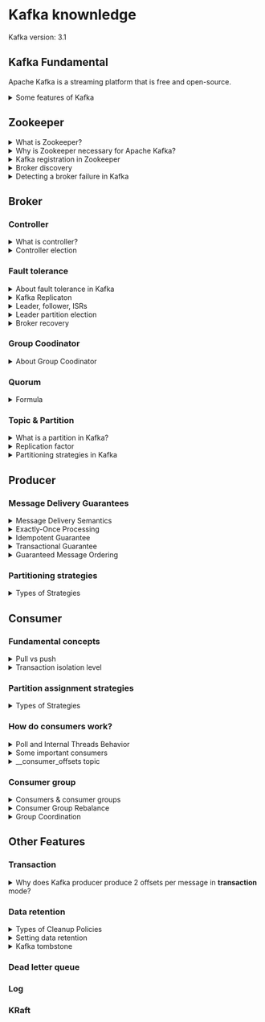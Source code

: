 # Kafka knownledge
Kafka version: 3.1
## Kafka Fundamental
Apache Kafka is a streaming platform that is free and open-source.
<details>
  <summary>Some features of Kafka</summary>
  <br/>
  
  + **High-throughput:** Kafka has a built-in patriation system known as a Topic
  + **Fault-Tolerant:** Kafka is resistant to node/machine failure within a cluster.
  + **Durability:** As Kafka supports messages replication, so,  messages are never lost. It is one of the reasons behind durability.
  + **Scalability:** Kafka can be scaled-out, without incurring any downtime on the fly by adding additional nodes.
  
</details>

## Zookeeper

<details>
  <summary>What is Zookeeper?</summary>
  <br/>

  + ZooKeeper is a centralized service for maintaining configuration information, naming, providing distributed synchronization, and providing group services. 
  + Apache Kafka, responsible for partition management, message replication, fault tolerance, collaborating and ZooKeeper for cluster coordination and metadata management.
  
</details>

<details>
  <summary>Why is Zookeeper necessary for Apache Kafka?</summary>
  <br/>
  
  **Zookeeper several primary functions:**
  1. **Registration of Broker:** Kafka brokers register with ZooKeeper to enable other brokers and clients to find and contact them, and ZooKeeper keeps track of active brokers and their connection information.
  2. **Membership of Cluster:** ZooKeeper keeps track of the Kafka cluster's active brokers and stores membership information, allowing for dynamic cluster membership changes.
  3. **Controller Election:** ZooKeeper makes the controller election process easier by ensuring that only one broker is the controller.
  4. **Cluster Events and Alerts:** ZooKeeper sends alerts to Kafka brokers about cluster events and changes. For example, if a broker fails or quits the cluster, ZooKeeper can alert the other brokers.
  
</details>

<details>
  <summary>Kafka registration in Zookeeper</summary>
  <br/>

  + When a Kafka broker starts, it initiates a connection to ZooKeeper.
  + The broker registers itself by creating an entry in ZooKeeper under the `/brokers/ids` znode path. If a broker fails, its entry is removed from ZooKeeper.
  + The active Kafka controller monitors the `/brokers/ids` znode for changes, detects the new broker registration.
  + The controller sends an `UpdateMetadata` request to all other brokers in the cluster, informing them of the new broker’s presence.
  + Other brokers and clients can now discover and connect to the new broker using the information stored in ZooKeeper.
  
</details>

<details>
  <summary>Broker discovery</summary>
  <br/>
  
  + When a client starts, it connects to one or more bootstrap servers.
  + The client sends a metadata request to the bootstrap server. This request asks for information about the cluster, including the list of all brokers, topics, and partitions.
  + The bootstrap server responds with the cluster metadata. (list of all brokers, their addresses, and the partitions they manage.)
  + With this information, the client can then connect to the appropriate brokers directly for producing or consuming messages.
  
</details>

<details>
  <summary>Detecting a broker failure in Kafka</summary>
  <br/>

  + Brokers send regular heartbeats to ZooKeeper. If ZooKeeper does not receive a heartbeat within a specified time. It marks the broker as failed.
  + Upon detecting a broker failure, the Kafka controller initiates a leader election process. It selects new leaders from the in-sync replicas (ISR) and updates the metadata accordingly.
  + The controller updates the cluster metadata then propagated to all clients (producers and consumers).
  
</details>

## Broker

### Controller

<details>
  <summary>What is controller?</summary>
  <br/>
  
  A controller is not too complex — it is **a normal broker** that simply has additional responsibility. 
  
  + It's responsible for managing the  information about brokers, topics, partitions, and their leaders.
  + When brokers are added or removed from the cluster, the controller handles the reassignment of partitions to ensure balanced load distribution.
  
  _For example:_
  + When the leader partition fails, the controller is responsible for selecting a new leader replica for the partition.
  + When the ISR set of a partition changes, the controller is responsible for notifying all brokers to update their metadata information.
  + When increasing the number of partitions for a topic, the controller is responsible for the reallocation of partitions.

</details>

<details>
  <summary>Controller election</summary>
  <br/>

  Each partition in Kafka has one leader and multiple followers. The leader handles all read and write requests for that partition.

  When the controller goes down,
  1. Zookeeper informs all the brokers that the controller failed.
  2. All the brokers will apply to be the controller.
  3. The first broker who applies for this position will become the controller.
  
  + Ref: https://hackernoon.com/apache-kafkas-distributed-system-firefighter-the-controller-broker-1afca1eae302e/
  
</details>

### Fault tolerance

<details>
  <summary>About fault tolerance in Kafka</summary>
  <br/>

  Fault tolerance in Kafka is done by copying the partition data to other brokers which are known as **replicas**. Its also called a _replication factor_.

  Each broker will hold one or more partitions. And each of these partitions can either be a **replica** or **leader** for the topic. All the writes and reads to a topic go through the **leader** and the **leader** coordinates to update replicas with new data.

</details>
<details>
  <summary>Kafka Replicaton</summary>
  <br/>
  
  ![](images/kafka-architecture-topics-replication-to-partition-0.png)

  The broker that has the partition leader **handles all reads and writes** of records for the partition. Kafka replicates the record in the leader partition to followers. the record is considered **“committed”** when all in-sync replica partition wrote to their log. 

  **How it works?**

  + The producer sends the message to the leader of the partition. Each partition has one leader and multiple followers.
  + The leader writes the message to its local log.
  + Followers pull the message from the leader and write it to their logs.
  + Once the followers have successfully written the message to their logs, they send an acknowledgment back to the leader.
  + The leader waits for acknowledgments from all in-sync replicas.
  + The leader then sends an acknowledgment back to the producer, confirming the message has been successfully replicated and committed.
  
</details>

<details>
  <summary>Leader, follower, ISRs</summary>
  <br/>

  + **Replication Factor:** Each topic has a configurable replication factor, which determines the number of copies of each partition. For example, a **_replication factor_** of **_3_** means there are **_three_** copies of each partition.
  + **Leader partition:** A partition in the topic and is elected as leader. The leader partition responsible for reading/writing data.
  + **Follower partition:** A follower partition is a replica of a partition that is not the leader.
  + **ISRs(in-sync replica):** ISRs are replicas of a partition (followers) that are fully synchronized with the leader replica. ISRs include the leader and followers.
  
</details>

<details>
  <summary>Leader partition election</summary>
  <br/>

  When the leader parition goes down:
  + The Zookeeper informs the Controller.
  + The controller selects one of the in-sync replicas (ISR) as the leader.
  + The controller sends a LeaderAndIsrRequest to the new leader and updates the metadata.
  
  + Ref: https://www.confluent.io/blog/hands-free-kafka-replication-a-lesson-in-operational-simplicity/#:~:text=KAFKA%20REPLICATION:%200%20TO%2060%20IN%201%20MINUTE&text=Every%20topic%20partition%20in%20Kafka,in%20the%20presence%20of%20failures.
  + Ref: https://medium.com/@anchan.ashwithabg95/fault-tolerance-in-apache-kafka-d1f0444260cf
</details>
<details>
  <summary>Broker recovery</summary>
  <br/>

  + Kafka ensures that committed messages are replicated to all in-sync replicas.
  + If a follower falls behind or fails, it is removed from the ISR until it catches up again.
  + When a failed broker recovers, it starts catching up by pulling data from the current leader until it is fully synchronized.
  + Once a recovering broker has caught up with the leader’s log, it rejoins the ISR.
  + Kafka guarantees that a committed message will not be lost as long as there is at least one in-sync replica alive.
</details>

### Group Coodinator

<details>
  <summary>About Group Coodinator</summary>
  <br/>

  The Group Coordinator manages the consumer group and the consumers. This is a Kafka component that lives on the broker side. This mean that there is **one Group Coordinator per broker**.

  + The Group Coordinator is responsible for assigning partitions of a topic to the consumers in a group.
  + It maintains metadata about the consumer group, such as the list of `consumer`, their `assigned partitions`, and their `offsets`.
  + When a consumer joins or leaves the group, the Group Coordinator triggers a rebalance to redistribute the partitions among remaining consumers.

  ![](images/group_coodinator.png)
  
</details>

### Quorum

<details>
  <summary>Formula</summary>
  <br/>

  Quorum can be defined with a formula.
  ```
  q = 2n+1
  ```
  
  `q` is the total number of nodes, and `n` is the number of allowed failure nodes.

  _For example:_ if `n` = **2**, quorum size is **5**.
  
  + Ref: https://stackoverflow.com/questions/58761164/in-kafka-ha-why-minimum-number-of-brokers-required-are-3-and-not-2#:~:text=While%20doing%20R%26D%2C%20we%20found,zookeeper%20%26%20kafka%20brokers%20are%203.
</details>

### Topic & Partition

<details>
  <summary>What is a partition in Kafka?</summary>
  <br/>

  + It's a unit of data that can be stored and replicated independently. Each message produced to a topic is assigned to a specific partition within that topic.
  + One topic can have one or more partition, and each partition is only consumed by one consumer in the same consumer group.
  
</details>
<details>
  <summary>Replication factor</summary>
  <br/>

  The replication factor refers to **the number of copies of a topic’s partitions** that are maintained across different brokers in the cluster.

  ![](images/Rep_Factor_.png)
  
</details>

<details>
  <summary>Partitioning strategies in Kafka</summary>
  <br/>

  + **Single Partition:** A topic can have just one partition, which means all the data for that topic is stored in a single place.
  + **Multiple Partitions:** A topic can be divided into multiple partitions. This allows Kafka to distribute the data across different nodes in the cluster.
  + **Key-based Partitioning:** When producing messages, you can specify a key. Kafka uses this key to determine the partition for each message, ensuring that messages with the same key always go to the same partition. This is useful for maintaining order for specific keys

  **Why we should use Single partition instead of Key-based Partition?**

  _A single partition in Kafka can be limiting for several reasons:_

  + **Scalability:**  A single partition limits the throughput and storage capacity.
  + **Parallelism:** With only one partition, you can’t take advantage of parallel processing.

  _For example:_

  E-commerce platforms often use key-based partitioning to ensure that all messages related to _a specific product or user_ are assigned to the same partition. This preserves message order and allows for efficient processing of data related to a specific key. 
  
</details>

## Producer
### Message Delivery Guarantees
<details>
  <summary>Message Delivery Semantics</summary>
  <br/>

  ![](images/types_of_delivery.PNG)
  
  1. At-most once: Message loss is possible if the producer doesn’t retry on failures.
  2. At-least-once: There is no chance of message loss but the message can be duplicated if the producer retries when the message is already persisted.
  3. Exactly-once: Every message is guaranteed to be persisted in Kafka exactly once without any duplicates and data loss even where there is a broker failure or producer retry.
  
  Ref: https://ssudan16.medium.com/exactly-once-processing-in-kafka-explained-66ecc41a8548#:~:text=Exactly%2Donce%3A%20Every%20message%20is,broker%20failure%20or%20producer%20retry.
</details>
<details>
  <summary>Exactly-Once Processing</summary>
  <br/>
  
  There are two points to archive "_Exactly-Once_":
  1. Idempotent Guarantee
  2. Transactional Guarantee

  **Terminologies**

  1. _Producer ID (PID)_
  
  A Unique Identifier assigned to the producer by the broker.

  If `transactional.id` is not specified, a fresh PID is generated every-time on producer initialization. If `transactional.id` is specified,the broker stores mapping of Transactional ID to PID so that it can return the same PID on producer restart.
  
  2. _Epoch Number_
  
  The epoch number is an integer that is used alongside PID to uniquely identify the latest active producer which is only relevant if `transactional.id` is set.
  
  3. _Sequence Number_
  
  The producer maintains Sequence Number for every message per PID and Topic Partition combination. The boroker will reject if it receives a message whoes **Sequence Number** is not exactly one greater than what was stored in the broker.
  
  4. _Control Message_
  
  The two types of Control Messages are `COMMIT` and `ABORT`.
  
  5. _Transaction Coordinator_
  
  Transaction Coordinator maintains a map of `transactional.id` holds the metadata includes: PID, Epoch Number, transaction timeout, last updated time of the transaction, transaction status, list of Topic Partitions
  
  6. _Transaction Log_
  
  __transaction_state topic
  
  + Ref: https://ssudan16.medium.com/exactly-once-processing-in-kafka-explained-66ecc41a8548#:~:text=Exactly%2Donce%3A%20Every%20message%20is,broker%20failure%20or%20producer%20retry.
  
  + Ref: https://www.javacodegeeks.com/2020/05/kafka-exactly-once-semantics.html
  + Ref: https://ssudan16.medium.com/exactly-once-processing-in-kafka-explained-66ecc41a8548#:~:text=Exactly%2Donce%3A%20Every%20message%20is,broker%20failure%20or%20producer%20retry.
  + Ref: https://blog.clairvoyantsoft.com/unleash-kafka-producers-architecture-and-internal-working-f33cba6c43aa
  + Ref: https://cwiki.apache.org/confluence/display/KAFKA/KIP-98+-+Exactly+Once+Delivery+and+Transactional+Messaging
</details>
<details>
  <summary>Idempotent Guarantee</summary>
  <br/>

  + **Producer ID:** Each producer is assigned a unique ID by the Kafka broker. This ID helps in tracking messages from that producer.
  + **Sequence Numbers:** Every message sent by the producer includes a sequence number. This sequence number is unique and incremented for each message.

  When a message is received by the broker, it checks the **sequence number** against the last sequence number it received from that producer. If the sequence number is higher, the message is accepted and written to the log. If it’s a duplicate (i.e., the same sequence number as a previously received message), the broker discards it. Even if the producer attempts to send the same message repeatedly, only one copy of the message will be actually sent to the Kafka cluster.
  
  With **idempotent guarantee**, this ensures _exactly-one_ only in a **single producer session**. _Exactly-one_ is not guaranteed when the producer is restarted. When the producer is restarted, it will get a new `PID` (producer ID).
  
  ![](images/idempotent-producer.png)

   To enable idempotence, you need to set: 
  
  ```
  producerProps.put("enable.idempotence", "true");
  producerProps.put("transactional.id", "100");
  ```
  
  + Ref: https://medium.com/@shesh.soft/kafka-idempotent-producer-and-consumer-25c52402ceb9
</details>
<details>
  <summary>Transactional Guarantee</summary>
  <br/>

  + By combining transactions with idempotence and acks, Kafka ensures exactly-once delivery semantics.
  + A transaction is committed after the producer receives the necessary acknowledgments (acks) for all the messages included in the transaction.
  + Once all messages have been acknowledged, the producer can commit the transaction using `commitTransaction()`.
  
  ```
  Properties props = new Properties();
  props.put("bootstrap.servers", "localhost:9092");
  props.put("acks", "all");
  props.put("enable.idempotence", "true");
  props.put("transactional.id", "my-transactional-id");
  KafkaProducer<String, String> producer = new KafkaProducer<>(props);
  ```
  
  + Ref: https://stackoverflow.com/questions/57321763/kafka-producer-idempotence-exactly-once-or-just-producer-transaction-is-enough
  + Ref: https://stackoverflow.com/questions/56156749/how-does-kafka-know-whether-to-roll-forward-or-roll-back-a-transaction
</details>

<details>
  <summary>Guaranteed Message Ordering</summary>
  <br/>

  The `max.in.flight.requests.per.connection` setting can be used to increase throughput by allowing the client to send multiple unacknowledged requests before blocking. However it can be is a risk of message re-ordering occurring when retrying due to errors.
  
  ![](images/message-ordering-loss-sequence.png)
  
</details>

### Partitioning strategies

<details>
  <summary>Types of Strategies</summary>
  <br/>
   
  
  + Ref: https://www.codetd.com/en/article/13051951
  + Ref: https://www.confluent.io/blog/apache-kafka-producer-improvements-sticky-partitioner/
</details>

## Consumer

### Fundamental concepts

<details>
  <summary>Pull vs push</summary>
  <br/>
   
</details>
<details>
  <summary>Transaction isolation level</summary>
  <br/>
  
</details>

### Partition assignment strategies

<details>
  <summary>Types of Strategies</summary>
  <br/>
  
  
  + Ref: https://medium.com/streamthoughts/understanding-kafka-partition-assignment-strategies-and-how-to-write-your-own-custom-assignor-ebeda1fc06f3#:~:text=Kafka%20Clients%20provides%20three%20built,%3A%20Range%2C%20RoundRobin%20and%20StickyAssignor.
</details>

### How do consumers work?

<details>
  <summary>Poll and Internal Threads Behavior</summary>
  <br/>
  
  ![](images/consumer-fetch.png)
  
  Ref: https://www.conduktor.io/kafka/kafka-consumer-important-settings-poll-and-internal-threads-behavior
</details>

<details>
  <summary>Some important consumers</summary>
  <br/>
  
  `fetch.min.bytes`
  
  `fetch.max.bytes`
  
  `fetch.max.wait.ms`
  
  `max.partition.fetch.bytes`
  
  `max.poll.records`
  
  `max.poll.interval.ms`
  
  `session.timeout.ms`
  
  `partition.assignment.strategy`
  
  + Ref: https://www.oreilly.com/library/view/kafka-the-definitive/9781491936153/ch04.html#:~:text=fetch.max.wait.ms,amount%20of%20data%20to%20return
  + Ref: https://cwiki.apache.org/confluence/display/KAFKA/KIP-74%3A+Add+Fetch+Response+Size+Limit+in+Bytes
</details>

<details>
  <summary>__consumer_offsets topic</summary>
  <br/>
  
  Offsets in Kafka are stored as messages in a separate topic named `__consumer_offsets` . Each consumer commits offset into the topic `__consumer_offsets`, ensuring that consumers can resume processing from the correct position in case of failure.
  
  The **Consumer Groups** are stored in the `__consumer_offsets` topic. That topic contains both the committed offsets and the groups metadata (group.id, members, generation, leader, ...). Groups are stored using `GroupMetadataMessage` messages (Offsets use `OffsetsMessage`).
  
  _Dump the group metadata:_
  
  ```
  ./bin/kafka-console-consumer.sh \
  --formatter "kafka.coordinator.group.GroupMetadataManager\$GroupMetadataMessageFormatter" \
  --bootstrap-server localhost:9092 \
  --topic __consumer_offsets
  ```

  Example record in `__consumer_offsets`:

  ```
  {
    "group_id": "my-consumer-group",
    "topic": "my-topic",
    "partition": 0,
    "offset": 12345,
    "metadata": "",
    "commit_timestamp": 1633024800000,
    "leader_epoch": 42
  }
  ```

  + **group_id:** The ID of the consumer group (`my-consumer-group`).
  + **topic:** The name of the topic being consumed (`my-topic`).
  + **partition:** The partition number within the topic (0).
  + **offset:** The position of the next message to be read (12345).
  + **metadata:** Any additional metadata (empty in this case).
  + **commit_timestamp:** The timestamp when the offset was committed (in milliseconds since epoch).
  + **leader_epoch:** The epoch of the leader broker for the partition at the time of the commit.

  _Note:_ Since 0.9v Kafka stores topic offsets on the broker directly instead of relying on Zookeeper.
  
  + Ref: https://hackernoon.com/kafka-and-zookeeper-offsets-vvbe3xj7
  + Ref: https://stackoverflow.com/questions/59433201/where-are-consumer-groups-list-stored-in-recent-kafka-version#:~:text=Since%20Kafka%200.10%2C%20the%20list,leader%2C%20...).
    
</details>

### Consumer group

<details>
  <summary>Consumers & consumer groups</summary>
  <br/>

  ![](images/consumer-group.png)

  A Kafka consumer group is a collection of consumers that work together to consume data from Kafka topics.  

  There are several scenarios need to consider when using consumer group:
  
  **Scenario 1:** If we have a topic with _4 partitions_ and _1 consumer group_ consisting of only _1 consumer_. The consumer has subscribed to the topic and is assigned all the partitions to a consumer.

  **Scenario 2:** If we have a topic with _4 partitions_ and _1 consumer group_ consisting of _2 consumers_. Consumer1 assigned to read from partitions 0, 2 and and Consumer2 assigned to read from partitions 1, 3.

  **Scenario 3:** If we have a topic with _4 partitions_ and _1 consumer group_ consisting of _5 consumers_. Then every consumer would be assigned a single partition and the remaining consumer (Consumer5) would be left idle.

  **Scenario 4:** If we want to assign multiple consumers to read from the same partition, then you can add these consumers to different consumer groups, and have both of these consumer groups subscribed to the topic.
  
</details>

<details>
  <summary>Consumer Group Rebalance</summary>
  <br/>

  **Rebalancing can be triggered by several events:**

  + When a new consumer **joins a consumer group**, partitions need to be reassigned to include the new consumer.
  + When a consumer leaves the group (e.g., due to failure or shutdown), its partitions need to be reassigned to the remaining consumers.
  + When new partitions are added to a topic or existing ones are deleted.

  **How Consumer Group Rebalance works**

  + When a rebalance is triggered, the group coordinator notifies all consumers in the group.
  + Each consumer sends a `JoinGroup` request to the coordinator.
  + The group coordinator uses a partition assignment strategy (e.g., _round-robin_, _range_, _sticky_) to assign partitions to consumers.
  + The coordinator sends the assignment to each consumer, then consumer starts consuming from the assigned partitions.

  **Types of Rebalancing**

  + **Stop-the-World Rebalancing:** All consumers stop processing during the rebalance.
  + **Incremental Cooperative Rebalancing:** Consumers only stop processing the partitions that are being reassigned.
</details>

<details>
  <summary>Group Coordination</summary>
  <br/>

  Kafka uses a group coordinator to manage the consumers in a group. The coordinator assigns partitions to consumers and handles rebalancing when consumers join or leave the group.
  
</details>

## Other Features
### Transaction
<details>
  <summary>Why does Kafka producer produce 2 offsets per message in <strong>transaction</strong> mode?</summary>
  <br/>
  
  This is a design of Kafka. When producer publish a message or a batch of messages, it adds a extra message as a commit message to complete a transaction.
  
  For example: 
  + The producer publish 10 messages, and the current offset will be 11.
  + The producer publish 1 message, and current offset will be 2
  
  Ref: https://stackoverflow.com/questions/59152915/spring-kafka-transaction-causes-producer-per-message-offset-increased-by-two#:~:text=The%20offset%20is%20increased%20by,t%20commit%20the%20consuming%20offset.&text=However%20the%20count%20of%20messages,the%20msgs%20from%20topic2%20continuously.
</details>

### Data retention
<details>
  <summary>Types of Cleanup Policies</summary>
  <br/>
  
  + delete
  + compact
  + delete, compact
  
</details>
<details>
  <summary>Setting data retention</summary>
  <br/>
  
  To configure the cleanup policy, please follow the below steps:
  1. Choose cleanup policy
  
  `cleanup.policy`
  
  + **Default:**	delete
  + **Valid Values:**	[compact, delete]
  + **Server Default Property:** log.cleanup.policy
  
  Compact policy:
  
  + 
  
  Ref: https://medium.com/@sunny_81705/kafka-log-retention-and-cleanup-policies-c8d9cb7e09f8
</details>
<details>
  <summary>Kafka tombstone</summary>
  <br/>
  
  
  
  Ref: https://medium.com/@sunny_81705/kafka-log-retention-and-cleanup-policies-c8d9cb7e09f8
</details>

### Dead letter queue

### Log

### KRaft
